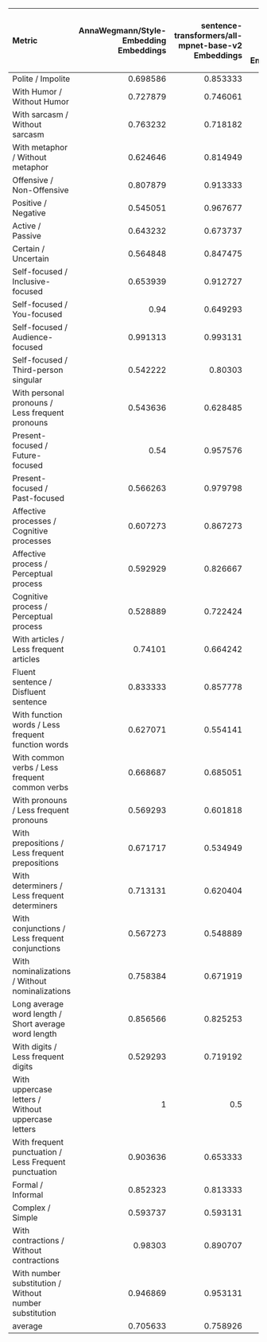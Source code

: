 | Metric                                                 |   AnnaWegmann/Style-Embedding Embeddings |   sentence-transformers/all-mpnet-base-v2 Embeddings |   google-bert/bert-base-uncased Embeddings |   google-bert/bert-base-cased Embeddings |   google-bert/bert-base-multilingual-cased Embeddings |   distilbert/distilbert-base-multilingual-cased Embeddings |   SynthSTEL/styledistance Embeddings |   SynthSTEL/styledistance_synthetic_only Embeddings |
|:-------------------------------------------------------|-----------------------------------------:|-----------------------------------------------------:|-------------------------------------------:|-----------------------------------------:|------------------------------------------------------:|-----------------------------------------------------------:|-------------------------------------:|----------------------------------------------------:|
| Polite / Impolite                                      |                                 0.698586 |                                             0.853333 |                                   0.928889 |                                 0.941818 |                                              0.892929 |                                                   0.817374 |                             0.989697 |                                            0.646869 |
| With Humor / Without Humor                             |                                 0.727879 |                                             0.746061 |                                   0.885657 |                                 0.881414 |                                              0.864444 |                                                   0.84303  |                             0.97899  |                                            0.707475 |
| With sarcasm / Without sarcasm                         |                                 0.763232 |                                             0.718182 |                                   0.828283 |                                 0.78101  |                                              0.812929 |                                                   0.787071 |                             0.918586 |                                            0.643838 |
| With metaphor / Without metaphor                       |                                 0.624646 |                                             0.814949 |                                   0.893333 |                                 0.881818 |                                              0.855152 |                                                   0.83596  |                             0.963636 |                                            0.785859 |
| Offensive / Non-Offensive                              |                                 0.807879 |                                             0.913333 |                                   0.926869 |                                 0.938586 |                                              0.890707 |                                                   0.814949 |                             0.984848 |                                            0.723838 |
| Positive / Negative                                    |                                 0.545051 |                                             0.967677 |                                   0.899394 |                                 0.891515 |                                              0.781616 |                                                   0.692727 |                             0.832323 |                                            0.605455 |
| Active / Passive                                       |                                 0.643232 |                                             0.673737 |                                   0.871313 |                                 0.890707 |                                              0.876364 |                                                   0.936768 |                             0.913131 |                                            0.898788 |
| Certain / Uncertain                                    |                                 0.564848 |                                             0.847475 |                                   0.870303 |                                 0.875152 |                                              0.775354 |                                                   0.776364 |                             0.856162 |                                            0.806263 |
| Self-focused / Inclusive-focused                       |                                 0.653939 |                                             0.912727 |                                   0.995152 |                                 0.99596  |                                              0.995354 |                                                   0.996364 |                             0.81596  |                                            0.75798  |
| Self-focused / You-focused                             |                                 0.94     |                                             0.649293 |                                   0.970101 |                                 0.972727 |                                              0.966869 |                                                   0.956566 |                             0.66     |                                            0.627677 |
| Self-focused / Audience-focused                        |                                 0.991313 |                                             0.993131 |                                   0.996768 |                                 0.995758 |                                              0.998384 |                                                   0.999394 |                             0.769697 |                                            0.78303  |
| Self-focused / Third-person singular                   |                                 0.542222 |                                             0.80303  |                                   0.828081 |                                 0.869899 |                                              0.858788 |                                                   0.853737 |                             0.769899 |                                            0.633737 |
| With personal pronouns / Less frequent pronouns        |                                 0.543636 |                                             0.628485 |                                   0.838182 |                                 0.844848 |                                              0.865455 |                                                   0.90404  |                             0.819596 |                                            0.712323 |
| Present-focused / Future-focused                       |                                 0.54     |                                             0.957576 |                                   0.947475 |                                 0.926869 |                                              0.918586 |                                                   0.926465 |                             0.75596  |                                            0.686061 |
| Present-focused / Past-focused                         |                                 0.566263 |                                             0.979798 |                                   0.972929 |                                 0.960808 |                                              0.942828 |                                                   0.926465 |                             0.710909 |                                            0.634141 |
| Affective processes / Cognitive processes              |                                 0.607273 |                                             0.867273 |                                   0.859192 |                                 0.83798  |                                              0.831515 |                                                   0.850303 |                             0.690303 |                                            0.737576 |
| Affective process / Perceptual process                 |                                 0.592929 |                                             0.826667 |                                   0.831717 |                                 0.831313 |                                              0.808283 |                                                   0.805859 |                             0.847677 |                                            0.819394 |
| Cognitive process / Perceptual process                 |                                 0.528889 |                                             0.722424 |                                   0.67899  |                                 0.704444 |                                              0.711313 |                                                   0.690101 |                             0.863232 |                                            0.687475 |
| With articles / Less frequent articles                 |                                 0.74101  |                                             0.664242 |                                   0.966869 |                                 0.957778 |                                              0.949293 |                                                   0.952929 |                             0.866465 |                                            0.76202  |
| Fluent sentence / Disfluent sentence                   |                                 0.833333 |                                             0.857778 |                                   0.988687 |                                 0.996566 |                                              0.997172 |                                                   0.998586 |                             0.889293 |                                            0.782424 |
| With function words / Less frequent function words     |                                 0.627071 |                                             0.554141 |                                   0.779394 |                                 0.792929 |                                              0.761818 |                                                   0.775354 |                             0.769091 |                                            0.699596 |
| With common verbs / Less frequent common verbs         |                                 0.668687 |                                             0.685051 |                                   0.905859 |                                 0.890303 |                                              0.813535 |                                                   0.847879 |                             0.773131 |                                            0.635556 |
| With pronouns / Less frequent pronouns                 |                                 0.569293 |                                             0.601818 |                                   0.82404  |                                 0.846465 |                                              0.853939 |                                                   0.880404 |                             0.786061 |                                            0.618384 |
| With prepositions / Less frequent prepositions         |                                 0.671717 |                                             0.534949 |                                   0.728687 |                                 0.780404 |                                              0.709697 |                                                   0.741818 |                             0.673333 |                                            0.680404 |
| With determiners / Less frequent determiners           |                                 0.713131 |                                             0.620404 |                                   0.84404  |                                 0.88404  |                                              0.823232 |                                                   0.807273 |                             0.805253 |                                            0.684444 |
| With conjunctions / Less frequent conjunctions         |                                 0.567273 |                                             0.548889 |                                   0.727071 |                                 0.804444 |                                              0.689899 |                                                   0.730707 |                             0.758788 |                                            0.709697 |
| With nominalizations / Without nominalizations         |                                 0.758384 |                                             0.671919 |                                   0.827879 |                                 0.823434 |                                              0.798788 |                                                   0.842828 |                             0.67899  |                                            0.627475 |
| Long average word length / Short average word length   |                                 0.856566 |                                             0.825253 |                                   0.993535 |                                 0.993737 |                                              0.966061 |                                                   0.987071 |                             0.976364 |                                            0.78202  |
| With digits / Less frequent digits                     |                                 0.529293 |                                             0.719192 |                                   0.842424 |                                 0.838586 |                                              0.772323 |                                                   0.802424 |                             0.913333 |                                            0.620808 |
| With uppercase letters / Without uppercase letters     |                                 1        |                                             0.5      |                                   0.5      |                                 0.98     |                                              0.987273 |                                                   0.987071 |                             1        |                                            1        |
| With frequent punctuation / Less Frequent punctuation  |                                 0.903636 |                                             0.653333 |                                   0.867071 |                                 0.906263 |                                              0.883434 |                                                   0.919798 |                             0.673535 |                                            0.635152 |
| Formal / Informal                                      |                                 0.852323 |                                             0.813333 |                                   0.973535 |                                 0.979192 |                                              0.971717 |                                                   0.954545 |                             0.979596 |                                            0.630101 |
| Complex / Simple                                       |                                 0.593737 |                                             0.593131 |                                   0.740606 |                                 0.709495 |                                              0.648283 |                                                   0.61596  |                             0.68101  |                                            0.702424 |
| With contractions / Without contractions               |                                 0.98303  |                                             0.890707 |                                   0.980606 |                                 0.978384 |                                              0.987879 |                                                   0.978586 |                             0.782222 |                                            0.667273 |
| With number substitution / Without number substitution |                                 0.946869 |                                             0.953131 |                                   0.999798 |                                 1        |                                              0.997172 |                                                   0.992121 |                             0.971515 |                                            0.930101 |
| average                                                |                                 0.705633 |                                             0.758926 |                                   0.871792 |                                 0.89099  |                                              0.864525 |                                                   0.863683 |                             0.83196  |                                            0.716162 |
